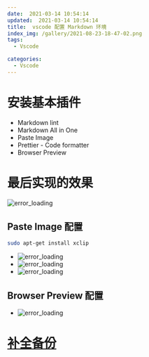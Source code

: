 ```yaml
---
date:  2021-03-14 10:54:14
updated:  2021-03-14 10:54:14
title:  vscode 配置 Markdown 环境
index_img: /gallery/2021-08-23-18-47-02.png
tags:
  - Vscode

categories:
  - Vscode
---
```


# 安装基本插件

- Markdown lint
- Markdown All in One
- Paste Image
- Prettier - Code formatter
- Browser Preview

# 最后实现的效果

![error_loading](/gallery/2021-03-14-11-07-36.png)

## Paste Image 配置

```bash
sudo apt-get install xclip
```

- ![error_loading](/gallery/2021-03-14-12-08-13.png)
- ![error_loading](/gallery/2021-03-14-12-08-40.png)
- ![error_loading](/gallery/2021-03-14-12-09-09.png)

## Browser Preview 配置

- ![error_loading](/gallery/2021-03-14-12-10-04.png)

# [补全备份](/posts/code/json/snippet.json)
